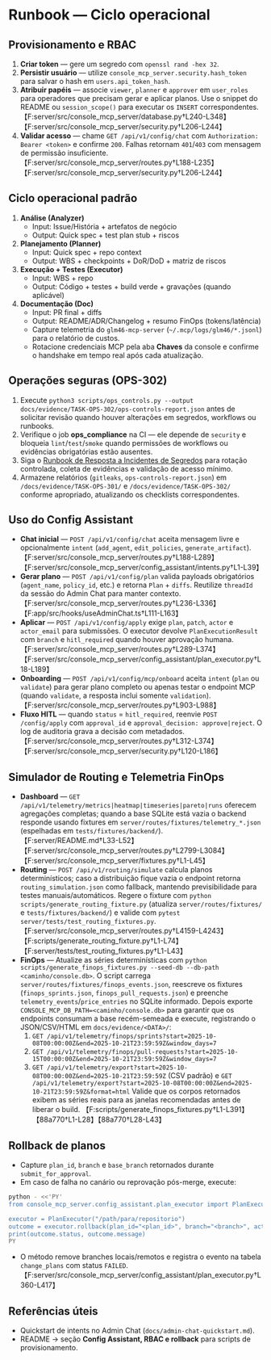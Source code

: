 # Runbook — Ciclo operacional

## Provisionamento e RBAC

1. **Criar token** — gere um segredo com `openssl rand -hex 32`.
2. **Persistir usuário** — utilize `console_mcp_server.security.hash_token` para salvar o hash em `users.api_token_hash`.
3. **Atribuir papéis** — associe `viewer`, `planner` e `approver` em `user_roles` para operadores que precisam gerar e aplicar planos.
   Use o snippet do README ou `session_scope()` para executar os `INSERT` correspondentes. 【F:server/src/console_mcp_server/database.py†L240-L348】【F:server/src/console_mcp_server/security.py†L206-L244】
4. **Validar acesso** — chame `GET /api/v1/config/chat` com `Authorization: Bearer <token>` e confirme `200`. Falhas retornam `401`/`403` com mensagem de permissão insuficiente. 【F:server/src/console_mcp_server/routes.py†L188-L235】【F:server/src/console_mcp_server/security.py†L206-L244】

## Ciclo operacional padrão

1. **Análise (Analyzer)**
   - Input: Issue/História + artefatos de negócio
   - Output: Quick spec + test plan stub + riscos
2. **Planejamento (Planner)**
   - Input: Quick spec + repo context
   - Output: WBS + checkpoints + DoR/DoD + matriz de riscos
3. **Execução + Testes (Executor)**
   - Input: WBS + repo
   - Output: Código + testes + build verde + gravações (quando aplicável)
4. **Documentação (Doc)**
   - Input: PR final + diffs
   - Output: README/ADR/Changelog + resumo FinOps (tokens/latência)
   - Capture telemetria do `glm46-mcp-server` (`~/.mcp/logs/glm46/*.jsonl`) para o relatório de custos.
   - Rotacione credenciais MCP pela aba **Chaves** da console e confirme o handshake em tempo real após cada atualização.

## Operações seguras (OPS-302)

1. Execute `python3 scripts/ops_controls.py --output docs/evidence/TASK-OPS-302/ops-controls-report.json` antes de solicitar revisão quando houver alterações em segredos, workflows ou runbooks.
2. Verifique o job **ops_compliance** na CI — ele depende de `security` e bloqueia `lint`/`test`/`smoke` quando permissões de workflows ou evidências obrigatórias estão ausentes.
3. Siga o [Runbook de Resposta a Incidentes de Segredos](ops/runbooks/secrets-incident-playbook.md) para rotação controlada, coleta de evidências e validação de acesso mínimo.
4. Armazene relatórios (`gitleaks`, `ops-controls-report.json`) em `/docs/evidence/TASK-OPS-301/` e `/docs/evidence/TASK-OPS-302/` conforme apropriado, atualizando os checklists correspondentes.

## Uso do Config Assistant

- **Chat inicial** — `POST /api/v1/config/chat` aceita mensagem livre e opcionalmente `intent` (`add_agent`, `edit_policies`, `generate_artifact`). 【F:server/src/console_mcp_server/routes.py†L188-L289】【F:server/src/console_mcp_server/config_assistant/intents.py†L1-L39】
- **Gerar plano** — `POST /api/v1/config/plan` valida payloads obrigatórios (`agent_name`, `policy_id`, etc.) e retorna `Plan` + `diffs`.
  Reutilize `threadId` da sessão do Admin Chat para manter contexto. 【F:server/src/console_mcp_server/routes.py†L236-L336】【F:app/src/hooks/useAdminChat.ts†L111-L163】
- **Aplicar** — `POST /api/v1/config/apply` exige `plan`, `patch`, `actor` e `actor_email` para submissões. O executor devolve `PlanExecutionResult` com `branch` e `hitl_required` quando houver aprovação humana. 【F:server/src/console_mcp_server/routes.py†L289-L374】【F:server/src/console_mcp_server/config_assistant/plan_executor.py†L18-L189】
- **Onboarding** — `POST /api/v1/config/mcp/onboard` aceita `intent` (`plan` ou `validate`) para gerar plano completo ou apenas testar o endpoint MCP (quando `validate`, a resposta inclui somente `validation`). 【F:server/src/console_mcp_server/routes.py†L903-L988】
- **Fluxo HITL** — quando `status` = `hitl_required`, reenvie `POST /config/apply` com `approval_id` e `approval_decision: approve|reject`. O log de auditoria grava a decisão com metadados. 【F:server/src/console_mcp_server/routes.py†L312-L374】【F:server/src/console_mcp_server/security.py†L120-L186】

## Simulador de Routing e Telemetria FinOps

- **Dashboard** — `GET /api/v1/telemetry/metrics|heatmap|timeseries|pareto|runs` oferecem agregações completas; quando a base SQLite está vazia o backend responde usando fixtures em `server/routes/fixtures/telemetry_*.json` (espelhadas em `tests/fixtures/backend/`). 【F:server/README.md†L33-L52】【F:server/src/console_mcp_server/routes.py†L2799-L3084】【F:server/src/console_mcp_server/fixtures.py†L1-L45】
- **Routing** — `POST /api/v1/routing/simulate` calcula planos determinísticos; caso a distribuição fique vazia o endpoint retorna `routing_simulation.json` como fallback, mantendo previsibilidade para testes manuais/automáticos. Regere o fixture com `python scripts/generate_routing_fixture.py` (atualiza `server/routes/fixtures/` e `tests/fixtures/backend/`) e valide com `pytest server/tests/test_routing_fixtures.py`. 【F:server/src/console_mcp_server/routes.py†L4159-L4243】【F:scripts/generate_routing_fixture.py†L1-L74】【F:server/tests/test_routing_fixtures.py†L1-L43】
- **FinOps** — Atualize as séries determinísticas com `python scripts/generate_finops_fixtures.py --seed-db --db-path <caminho/console.db>`. O script carrega `server/routes/fixtures/finops_events.json`, reescreve os fixtures (`finops_sprints.json`, `finops_pull_requests.json`) e preenche `telemetry_events`/`price_entries` no SQLite informado. Depois exporte `CONSOLE_MCP_DB_PATH=<caminho/console.db>` para garantir que os endpoints consumam a base recém-semeada e execute, registrando o JSON/CSV/HTML em `docs/evidence/<DATA>/`:
  1. `GET /api/v1/telemetry/finops/sprints?start=2025-10-08T00:00:00Z&end=2025-10-21T23:59:59Z&window_days=7`
  2. `GET /api/v1/telemetry/finops/pull-requests?start=2025-10-15T00:00:00Z&end=2025-10-21T23:59:59Z&window_days=7`
  3. `GET /api/v1/telemetry/export?start=2025-10-08T00:00:00Z&end=2025-10-21T23:59:59Z` (CSV padrão) e `GET /api/v1/telemetry/export?start=2025-10-08T00:00:00Z&end=2025-10-21T23:59:59Z&format=html`
  Valide que os corpos retornados exibem as séries reais para as janelas recomendadas antes de liberar o build. 【F:scripts/generate_finops_fixtures.py†L1-L391】【88a770†L1-L28】【88a770†L28-L43】

## Rollback de planos

- Capture `plan_id`, `branch` e `base_branch` retornados durante `submit_for_approval`.
- Em caso de falha no canário ou reprovação pós-merge, execute:

```bash
python - <<'PY'
from console_mcp_server.config_assistant.plan_executor import PlanExecutor

executor = PlanExecutor("/path/para/repositorio")
outcome = executor.rollback(plan_id="<plan_id>", branch="<branch>", actor="rollback-bot")
print(outcome.status, outcome.message)
PY
```

- O método remove branches locais/remotos e registra o evento na tabela `change_plans` com status `FAILED`. 【F:server/src/console_mcp_server/config_assistant/plan_executor.py†L360-L417】

## Referências úteis

- Quickstart de intents no Admin Chat (`docs/admin-chat-quickstart.md`).
- README → seção **Config Assistant, RBAC e rollback** para scripts de provisionamento.
